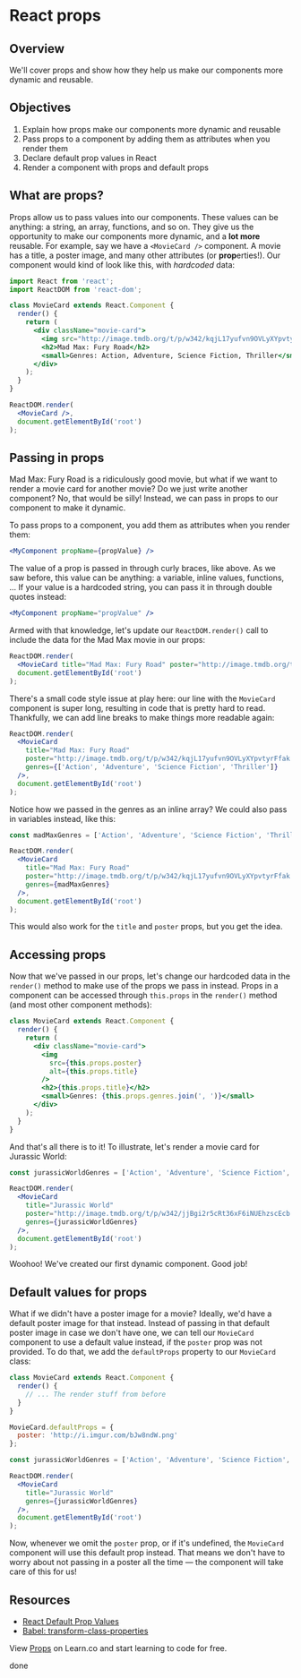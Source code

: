# React props

## Overview

We'll cover props and show how they help us make our components more dynamic and reusable.

## Objectives
1. Explain how props make our components more dynamic and reusable
2. Pass props to a component by adding them as attributes when you render them
2. Declare default prop values in React
3. Render a component with props and default props


## What are props?
Props allow us to pass values into our components. These values can be anything: a string, an array, functions, and so on. They give us the opportunity to make our components more dynamic, and a **lot more** reusable. For example, say we have a `<MovieCard />` component. A movie has a title, a poster image, and many other attributes (or **prop**erties!). Our component would kind of look like this, with _hardcoded_ data:

```jsx
import React from 'react';
import ReactDOM from 'react-dom';

class MovieCard extends React.Component {
  render() {
    return (
      <div className="movie-card">
        <img src="http://image.tmdb.org/t/p/w342/kqjL17yufvn9OVLyXYpvtyrFfak.jpg" alt="Mad Max: Fury Road" />
        <h2>Mad Max: Fury Road</h2>
        <small>Genres: Action, Adventure, Science Fiction, Thriller</small>
      </div>
    );
  }
}

ReactDOM.render(
  <MovieCard />,
  document.getElementById('root')
);
```

## Passing in props
Mad Max: Fury Road is a ridiculously good movie, but what if we want to render a movie card for another movie? Do we just write another component? No, that would be silly! Instead, we can pass in props to our component to make it dynamic.

To pass props to a component, you add them as attributes when you render them:

```jsx
<MyComponent propName={propValue} />
```

The value of a prop is passed in through curly braces, like above. As we saw before, this value can be anything: a variable, inline values, functions, ... If your value is a hardcoded string, you can pass it in through double quotes instead:

```jsx
<MyComponent propName="propValue" />
```

Armed with that knowledge, let's update our `ReactDOM.render()` call to include the data for the Mad Max movie in our props:

```jsx
ReactDOM.render(
  <MovieCard title="Mad Max: Fury Road" poster="http://image.tmdb.org/t/p/w342/kqjL17yufvn9OVLyXYpvtyrFfak.jpg" genres={['Action', 'Adventure', 'Science Fiction', 'Thriller']} />,
  document.getElementById('root')
);
```

There's a small code style issue at play here: our line with the `MovieCard` component is super long, resulting in code that is pretty hard to read. Thankfully, we can add line breaks to make things more readable again:

```jsx
ReactDOM.render(
  <MovieCard
    title="Mad Max: Fury Road"
    poster="http://image.tmdb.org/t/p/w342/kqjL17yufvn9OVLyXYpvtyrFfak.jpg"
    genres={['Action', 'Adventure', 'Science Fiction', 'Thriller']}
  />,
  document.getElementById('root')
);
```

Notice how we passed in the genres as an inline array? We could also pass in variables instead, like this:

```jsx
const madMaxGenres = ['Action', 'Adventure', 'Science Fiction', 'Thriller'];

ReactDOM.render(
  <MovieCard
    title="Mad Max: Fury Road"
    poster="http://image.tmdb.org/t/p/w342/kqjL17yufvn9OVLyXYpvtyrFfak.jpg"
    genres={madMaxGenres}
  />,
  document.getElementById('root')
);
```

This would also work for the `title` and `poster` props, but you get the idea.

## Accessing props
Now that we've passed in our props, let's change our hardcoded data in the `render()` method to make use of the props we pass in instead. Props in a component can be accessed through `this.props` in the `render()` method (and most other component methods):

```jsx
class MovieCard extends React.Component {
  render() {
    return (
      <div className="movie-card">
        <img  
          src={this.props.poster}
          alt={this.props.title}
        />
        <h2>{this.props.title}</h2>
        <small>Genres: {this.props.genres.join(', ')}</small>
      </div>
    );
  }
}
```

And that's all there is to it! To illustrate, let's render a movie card for Jurassic World:

```jsx
const jurassicWorldGenres = ['Action', 'Adventure', 'Science Fiction', 'Thriller'];

ReactDOM.render(
  <MovieCard
    title="Jurassic World"
    poster="http://image.tmdb.org/t/p/w342/jjBgi2r5cRt36xF6iNUEhzscEcb.jpg"
    genres={jurassicWorldGenres}
  />,
  document.getElementById('root')
);
```

Woohoo! We've created our first dynamic component. Good job!

## Default values for props
What if we didn't have a poster image for a movie? Ideally, we'd have a default poster image for that instead. Instead of passing in that default poster image in case we don't have one, we can tell our `MovieCard` component to use a default value instead, if the `poster` prop was not provided. To do that, we add the `defaultProps` property to our `MovieCard` class:

```jsx
class MovieCard extends React.Component {
  render() {
    // ... The render stuff from before
  }
}

MovieCard.defaultProps = {
  poster: 'http://i.imgur.com/bJw8ndW.png'
};

const jurassicWorldGenres = ['Action', 'Adventure', 'Science Fiction', 'Thriller'];

ReactDOM.render(
  <MovieCard
    title="Jurassic World"
    genres={jurassicWorldGenres}
  />,
  document.getElementById('root')
);
```

Now, whenever we omit the `poster` prop, or if it's undefined, the `MovieCard` component will use this default prop instead. That means we don't have to worry about not passing in a poster all the time — the component will take care of this for us!

## Resources
- [React Default Prop Values](https://facebook.github.io/react/docs/reusable-components.html#default-prop-values)
- [Babel: transform-class-properties](http://babeljs.io/docs/plugins/transform-class-properties/)

<p class='util--hide'>View <a href='https://learn.co/lessons/react-props'>Props</a> on Learn.co and start learning to code for free.</p>

done
